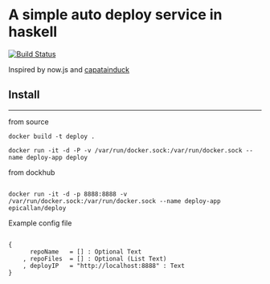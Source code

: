 # A simple auto deploy service in haskell

[![Build Status](https://travis-ci.org/epicallan/deploy.svg?branch=master)](https://travis-ci.org/epicallan/deploy)


Inspired by now.js and [capatainduck](https://github.com/githubsaturn/captainduckduck/issues)

## Install
-------------

from source

```
docker build -t deploy .

docker run -it -d -P -v /var/run/docker.sock:/var/run/docker.sock --name deploy-app deploy
```

from dockhub

```

docker run -it -d -p 8888:8888 -v /var/run/docker.sock:/var/run/docker.sock --name deploy-app epicallan/deploy
```

Example config file

```

{
      repoName   = [] : Optional Text
    , repoFiles  = [] : Optional (List Text)
    , deployIP   = "http://localhost:8888" : Text
}

```